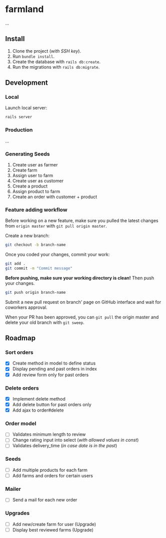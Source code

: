 # farmland

...

## Install

1. Clone the project (*with SSH key*).
2. Run `bundle install`.
3. Create the database with `rails db:create`.
4. Run the migrations with `rails db:migrate`.

## Development

### Local

Launch local server:
```sh
rails server
```

### Production

...

### Generating Seeds

1. Create user as farmer
2. Create farm
3. Assign user to farm
4. Create user as customer
5. Create a product
6. Assign product to farm
7. Create an order with customer + product

### Feature adding workflow

Before working on a new feature, make sure you pulled the latest changes from `origin master` with `git pull origin master`.

Create a new branch:
```sh
git checkout -b branch-name
```

Once you coded your changes, commit your work:
```sh
git add .
git commit -m "Commit message"
```

**Before pushing, make sure your working directory is clean!** Then push your changes.

```sh
git push origin branch-name
```

Submit a new pull request on branch' page on GitHub interface and wait for coworkers approval.

When your PR has been approved, you can `git pull` the origin master and delete your old branch with `git sweep`.

## Roadmap

### Sort orders

- [x] Create method in model to define status
- [x] Display pending and past orders in index
- [x] Add review form only for past orders

### Delete orders

- [x] Implement delete method
- [x] Add delete button for past orders only
- [x] Add ajax to order#delete

### Order model
- [ ] Validates minimum length to review
- [ ] Change rating input into select (*with allowed values in const*)
- [ ] Validates delivery_time (*in case date is in the past*)

### Seeds

- [ ] Add multiple products for each farm
- [ ] Add farms and orders for certain users

### Mailer
  - [ ] Send a mail for each new order

### Upgrades

  - [ ] Add new/create farm for user (Upgrade)
  - [ ] Display best reviewed farms (Upgrade)
